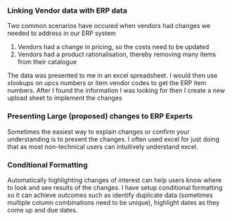 ### Linking Vendor data with ERP data

Two common scenarios have occured when vendors had changes we needed to address in our ERP system

1.  Vendors had a change in pricing, so the costs need to be updated
2.  Vendors had a product rationalisation, thereby removing many items from their catalogue

The data was presented to me in an excel spreadsheet. I would then use xlookups on upcs numbers or item vendor codes to get the ERP item numbers. After I found the information I was looking for then I create a new upload sheet to implement the changes

### Presenting Large (proposed) changes to ERP Experts

Sometimes the easiest way to explain changes or confirm your understanding is to present the changes. I often used excel for just doing that as most non-technical users can intuitively understand excel.

### Conditional Formatting

Automatically highlighting changes of interest can help users know where to look and see results of the changes. I have setup conditional formatting so it can achieve outcomes such as identify duplicate data 
(sometimes multiple column combinations need to be unique), highlight dates as they come up and due dates.

